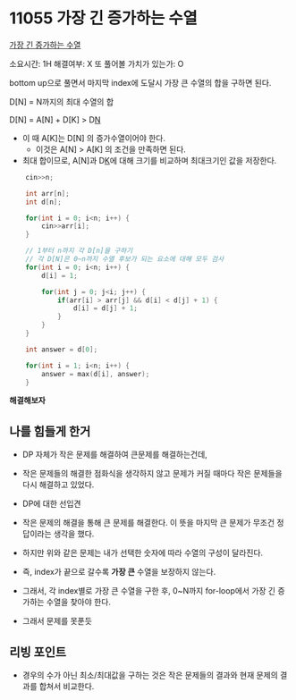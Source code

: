 # 11055 가장 긴 증가하는 수열

[가장 긴 증가하는 수열](https://www.acmicpc.net/problem/11055)

소요시간: 1H
해결여부: X
또 풀어볼 가치가 있는가: O

bottom up으로 풀면서 마지막 index에 도달시 가장 큰 수열의 합을 구하면 된다.

D[N] = N까지의 최대 수열의 합

D[N] = A[N] + D[K] > D[N](k=0..N)

- 이 때 A[K]는 D[N] 의 증가수열이어야 한다.
  - 이것은 A[N] > A[K] 의 조건을 만족하면 된다.
- 최대 합이므로, A[N]과 D[K](k=0..N)에 대해 크기를 비교하며 최대크기인 값을 저장한다.

```C
    cin>>n;

    int arr[n];
    int d[n];

    for(int i = 0; i<n; i++) {
        cin>>arr[i];
    }

    // 1부터 n까지 각 D[n]을 구하기
    // 각 D[N]은 0~n까지 수열 후보가 되는 요소에 대해 모두 검사
    for(int i = 0; i<n; i++) {
        d[i] = 1;

        for(int j = 0; j<i; j++) {
            if(arr[i] > arr[j] && d[i] < d[j] + 1) {
                d[i] = d[j] + 1;
            }
        }
    }

    int answer = d[0];

    for(int i = 1; i<n; i++) {
        answer = max(d[i], answer);
    }
```

**해결해보자**

## 나를 힘들게 한거

- DP 자체가 작은 문제를 해결하여 큰문제를 해결하는건데,
- 작은 문제들의 해결한 점화식을 생각하지 않고 문제가 커질 때마다 작은 문제들을 다시 해결하고 있었다.

- DP에 대한 선입견
- 작은 문제의 해결을 통해 큰 문제를 해결한다. 이 뜻을 마지막 큰 문제가 무조건 정답이라는 생각을 했다.
- 하지만 위와 같은 문제는 내가 선택한 숫자에 따라 수열의 구성이 달라진다.
- 즉, index가 끝으로 갈수록 **가장 큰** 수열을 보장하지 않는다.
- 그래서, 각 index별로 가장 큰 수열을 구한 후, 0~N까지 for-loop에서 가장 긴 증가하는 수열을 찾아야 한다.

- 그래서 문제를 못푼듯

## 리빙 포인트

- 경우의 수가 아닌 최소/최대값을 구하는 것은 작은 문제들의 결과와 현재 문제의 결과를 합쳐서 비교한다.
